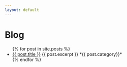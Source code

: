 ```yaml
---
layout: default
---
```

# Blog
<ul>
  {% for post in site.posts %}
    <li>
        <a href="{{ post.url }}">{{ post.title }}</a>
        {{ post.excerpt }}
        *{{ post.category}}*
    </li>
  {% endfor %}
</ul>